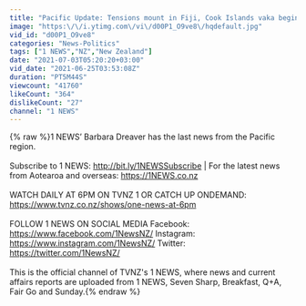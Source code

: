 ```yaml
---
title: "Pacific Update: Tensions mount in Fiji, Cook Islands vaka begins environmental awareness journey"
image: "https:\/\/i.ytimg.com\/vi\/d00P1_O9ve8\/hqdefault.jpg"
vid_id: "d00P1_O9ve8"
categories: "News-Politics"
tags: ["1 NEWS","NZ","New Zealand"]
date: "2021-07-03T05:20:20+03:00"
vid_date: "2021-06-25T03:53:08Z"
duration: "PT5M44S"
viewcount: "41760"
likeCount: "364"
dislikeCount: "27"
channel: "1 NEWS"
---
```

{% raw %}1 NEWS’ Barbara Dreaver has the last news from the Pacific region.<br /><br />Subscribe to 1 NEWS: <a rel="nofollow" target="blank" href="http://bit.ly/1NEWSSubscribe">http://bit.ly/1NEWSSubscribe</a> | For the latest news from Aotearoa and overseas: <a rel="nofollow" target="blank" href="https://1NEWS.co.nz">https://1NEWS.co.nz</a><br /><br />WATCH DAILY AT 6PM ON TVNZ 1 OR CATCH UP ONDEMAND: <a rel="nofollow" target="blank" href="https://www.tvnz.co.nz/shows/one-news-at-6pm">https://www.tvnz.co.nz/shows/one-news-at-6pm</a><br /><br />FOLLOW 1 NEWS ON SOCIAL MEDIA Facebook: <a rel="nofollow" target="blank" href="https://www.facebook.com/1NewsNZ/">https://www.facebook.com/1NewsNZ/</a> Instagram: <a rel="nofollow" target="blank" href="https://www.instagram.com/1NewsNZ/">https://www.instagram.com/1NewsNZ/</a> Twitter: <a rel="nofollow" target="blank" href="https://twitter.com/1NewsNZ/">https://twitter.com/1NewsNZ/</a><br /><br />This is the official channel of TVNZ's 1 NEWS, where news and current affairs reports are uploaded from 1 NEWS, Seven Sharp, Breakfast, Q+A, Fair Go and Sunday.{% endraw %}
